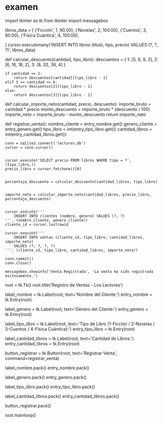 # examen
import tkinter as tk
from tkinter import messagebox

libros_data = [
    ('Ficción', 1, 90.00),
    ('Novelas', 2, 100.00),
    ('Cuentos', 3, 80.00),
    ('Física Cuántica', 4, 150.00),
    
]
cursor.executemany('INSERT INTO libros (titulo, tipo, precio) VALUES (?, ?, ?)', libros_data)


def calcular_descuento(cantidad, tipo_libro):
    descuentos = {
        1: [5, 8, 9, 2],
        2: [6, 16, 18, 2],
        3: [8, 32, 36, 4]
    }

    if cantidad <= 2:
        return descuentos[cantidad][tipo_libro - 1]
    elif 3 <= cantidad <= 6:
        return descuentos[2][tipo_libro - 1]
    else:
        return descuentos[3][tipo_libro - 1]

def calcular_importe_neto(cantidad, precio, descuento):
    importe_bruto = cantidad * precio
    monto_descuento = importe_bruto * (descuento / 100)
    importe_neto = importe_bruto - monto_descuento
    return importe_neto

def registrar_venta():
    nombre_cliente = entry_nombre.get()
    genero_cliente = entry_genero.get()
    tipo_libro = int(entry_tipo_libro.get())
    cantidad_libros = int(entry_cantidad_libros.get())

    conn = sqlite3.connect('lectores.db')
    cursor = conn.cursor()

  
    cursor.execute('SELECT precio FROM libros WHERE tipo = ?', (tipo_libro,))
    precio_libro = cursor.fetchone()[0]

  
    porcentaje_descuento = calcular_descuento(cantidad_libros, tipo_libro)

  
    importe_neto = calcular_importe_neto(cantidad_libros, precio_libro, porcentaje_descuento)

  
    cursor.execute('''
        INSERT INTO clientes (nombre, genero) VALUES (?, ?)
    ''', (nombre_cliente, genero_cliente))
    cliente_id = cursor.lastrowid

    cursor.execute('''
        INSERT INTO ventas (cliente_id, tipo_libro, cantidad_libros, importe_neto) 
        VALUES (?, ?, ?, ?)
    ''', (cliente_id, tipo_libro, cantidad_libros, importe_neto))

    conn.commit()
    conn.close()

    messagebox.showinfo('Venta Registrada', 'La venta ha sido registrada exitosamente.')


root = tk.Tk()
root.title('Registro de Ventas - Los Lectores')


label_nombre = tk.Label(root, text='Nombre del Cliente:')
entry_nombre = tk.Entry(root)

label_genero = tk.Label(root, text='Género del Cliente:')
entry_genero = tk.Entry(root)

label_tipo_libro = tk.Label(root, text='Tipo de Libro (1-Ficción / 2-Novelas / 3-Cuentos / 4-Física Cuántica):')
entry_tipo_libro = tk.Entry(root)

label_cantidad_libros = tk.Label(root, text='Cantidad de Libros:')
entry_cantidad_libros = tk.Entry(root)

button_registrar = tk.Button(root, text='Registrar Venta', command=registrar_venta)


label_nombre.pack()
entry_nombre.pack()

label_genero.pack()
entry_genero.pack()

label_tipo_libro.pack()
entry_tipo_libro.pack()

label_cantidad_libros.pack()
entry_cantidad_libros.pack()

button_registrar.pack()


root.mainloop()
